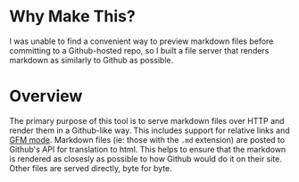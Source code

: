 # Why Make This?

I was unable to find a convenient way to preview markdown files before committing to a Github-hosted repo, so I built a file server that renders markdown as similarly to Github as possible.

# Overview

The primary purpose of this tool is to serve markdown files over HTTP and render them in a Github-like way. This includes support for relative links and [GFM mode](https://developer.github.com/v3/markdown/#render-an-arbitrary-markdown-document). Markdown files (ie: those with the `.md` extension) are posted to Github's API for translation to html. This helps to ensure that the markdown is rendered as closesly as possible to how Github would do it on their site. Other files are served directly, byte for byte. 


